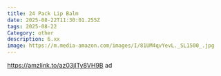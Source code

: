 ```yaml
---
title: 24 Pack Lip Balm
date: 2025-08-22T11:30:01.255Z
tags: 2025-08-22
Category: other
description: 6.xx
image: https://m.media-amazon.com/images/I/81UM4qvYevL._SL1500_.jpg
---
```

https://amzlink.to/az03jlTy8VH9B ad